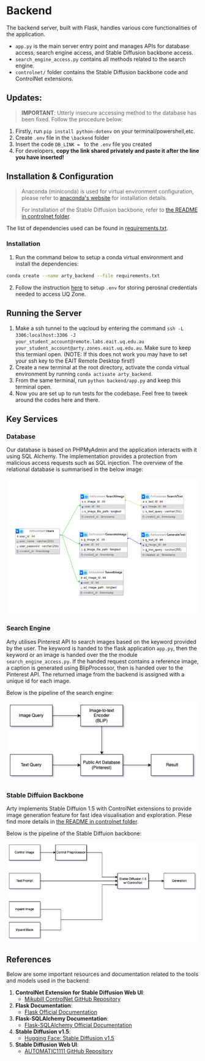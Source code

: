 # Backend

The backend server, built with Flask, handles various core functionalities of the application.

-   `app.py` is the main server entry point and manages APIs for database access, search engine access, and Stable Diffusion backbone access.
-   `search_engine_access.py` contains all methods related to the search engine.
-   `controlnet/` folder contains the Stable Diffusion backbone code and ControlNet extensions.

## Updates:

> **IMPORTANT**: Utterly insecure accessing method to the database has been fixed. Follow the procedure below:

1. Firstly, run `pip install python-dotenv` on your terminal/powershell,etc.
2. Create `.env` file in the `\backend` folder
3. Insert the code `DB_LINK = ` to the `.env` file you created
4. For developers, **copy the link shared privately and paste it after the line you have inserted!**

## Installation & Configuration

> Anaconda (miniconda) is used for virtual environment configuration, please refer to [anaconda's website](https://www.anaconda.com/download/success) for installation details.
>
> For installation of the Stable Diffusion backbone, refer to [the README in controlnet folder](controlnet\README.md).

The list of dependencies used can be found in [requirements.txt](backend/requirements.txt).

### Installation

1. Run the command below to setup a conda virtual environment and install the dependencies:

```bash
conda create --name arty_backend --file requirements.txt
```

2. Follow the instruction [here](#updates) to setup `.env` for storing perosnal credentials needed to access UQ Zone.

## Running the Server

1. Make a ssh tunnel to the uqcloud by entering the command
   `ssh -L 3306:localhost:3306 -J your_student_account@remote.labs.eait.uq.edu.au your_student_account@arty.zones.eait.uq.edu.au`.
   Make sure to keep this termianl open. (NOTE: If this does not work you may have to set your ssh key to the EAIT Remote Desktop first!)
2. Create a new terminal at the root directory, activate the conda virtual environment by running `conda activate arty_backend`.
3. From the same terminal, run `python backend/app.py` and keep this terminal open.
4. Now you are set up to run tests for the codebase. Feel free to tweek around the codes here and there.

## Key Services

### Database

Our database is based on PHPMyAdmin and the application interacts with it using SQL Alchemy. The implementation provides a protection from malicious access requests such as SQL injection. The overview of the relational database is summarised in the below image:

<img src = '..\images\db.png' alt = 'database structure'>

### Search Engine

Arty utilises Pinterest API to search images based on the keyword provided by the user. The keyword is handed to the flask application `app.py`, then the keyword or an image is handed over the the module `search_engine_access.py`. If the handed request contains a reference image, a caption is generated using BlipProcessor, then is handed over to the Pinterest API. The returned image from the backend is assigned with a unique id for each image.

Below is the pipeline of the search engine:

<img src = '..\images\search_pipeline.png' alt = 'search engine pipeline'>

### Stable Diffuion Backbone

Arty implements Stable Diffuion 1.5 with ControlNet extensions to provide image generation feature for fast idea visualisation and exploration. Plese find more details in [the README in controlnet folder](controlnet\README.md).

Below is the pipeline of the Stable Diffuion backbone:

<img src = '..\images\sd_pipeline.png' alt = 'stable diffusion backbone pipeline'>

## References

Below are some important resources and documentation related to the tools and models used in the backend:

1. **ControlNet Extension for Stable Diffusion Web UI**:
    - [Mikubill ControlNet GitHub Repository](https://github.com/Mikubill/sd-webui-controlnet)
2. **Flask Documentation**:
    - [Flask Official Documentation](https://flask.palletsprojects.com/en/3.0.x/)
3. **Flask-SQLAlchemy Documentation**:
    - [Flask-SQLAlchemy Official Documentation](https://flask-sqlalchemy.readthedocs.io/en/3.1.x/)
4. **Stable Diffusion v1.5**:
    - [Hugging Face: Stable Diffusion v1.5](https://huggingface.co/stable-diffusion-v1-5/stable-diffusion-v1-5)
5. **Stable Diffusion Web UI**:
    - [AUTOMATIC1111 GitHub Repository](https://github.com/AUTOMATIC1111/stable-diffusion-webui)
